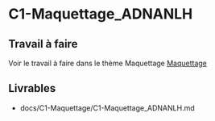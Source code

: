 
# C1-Maquettage_ADNANLH
 
## Travail à faire
Voir le travail à faire dans le thème Maquettage 
[Maquettage](https://github.com/solicoders/evaluation/issues/5)

## Livrables
- docs/C1-Maquettage/C1-Maquettage_ADNANLH.md 
 
